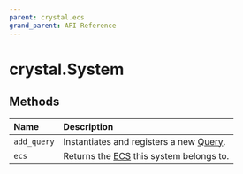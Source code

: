 ```yaml
---
parent: crystal.ecs
grand_parent: API Reference
---
```


# crystal.System

## Methods

| Name        | Description                                      |
| :---------- | :----------------------------------------------- |
| `add_query` | Instantiates and registers a new [Query](query). |
| `ecs`       | Returns the [ECS](ecs) this system belongs to.   |
